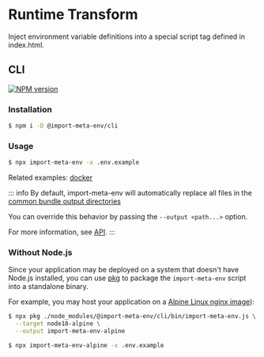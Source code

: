 # Runtime Transform

Inject environment variable definitions into a special script tag defined in index.html.

## CLI

[![NPM version](https://img.shields.io/npm/v/@import-meta-env/cli.svg)](https://www.npmjs.com/package/@import-meta-env/cli)

### Installation

```bash
$ npm i -D @import-meta-env/cli
```

### Usage

```bash
$ npx import-meta-env -x .env.example
```

Related examples: [docker](https://github.com/iendeavor/import-meta-env/blob/main/packages/examples/docker-starter-example)

::: info
By default, import-meta-env will automatically replace all files in the [common bundle output directories](https://github.com/iendeavor/import-meta-env/blob/e4defac25c89ff1bfd71ec478713720bd82d85d4/packages/cli/src/shared.ts#L5-L16)

You can override this behavior by passing the `--output <path...>` option.

For more information, see [API](/api.html#import-meta-env-cli).
:::

### Without Node.js

Since your application may be deployed on a system that doesn't have Node.js installed, you can use [pkg](https://github.com/vercel/pkg) to package the `import-meta-env` script into a standalone binary.

For example, you may host your application on a [Alpine Linux nginx image](https://hub.docker.com/_/nginx)):

```bash
$ npx pkg ./node_modules/@import-meta-env/cli/bin/import-meta-env.js \
  --target node18-alpine \
  --output import-meta-env-alpine
```

```bash
$ npx import-meta-env-alpine -x .env.example
```
